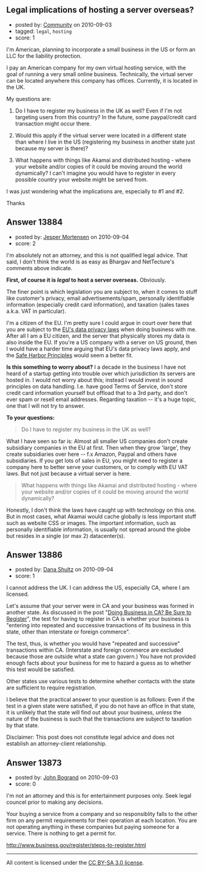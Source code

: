 ## Legal implications of hosting a server overseas?

- posted by: [Community](https://stackexchange.com/users/-1/-1-community) on 2010-09-03
- tagged: `legal`, `hosting`
- score: 1

I'm American, planning to incorporate a small business in the US or form an LLC for the liability protection.

I pay an American company for my own virtual hosting service, with the goal of running a very small online business. Technically, the virtual server can be located anywhere this company has offices. Currently, it is located in the UK.

My questions are:

1. Do I have to register my business in the UK as well? Even if I'm not targeting users from this country? In the future, some paypal/credit card transaction might occur there.

2. Would this apply if the virtual server were located in a different state than where I  live in the US (registering my business in another state just because my server is there)?

3. What happens with things like Akamai and distributed hosting - where your website and/or copies of it could be moving around the world dynamically? I can't imagine you would have to register in every possible country your website might be served from.


I was just wondering what the implications are, especially to #1 and #2.

Thanks



## Answer 13884

- posted by: [Jesper Mortensen](https://stackexchange.com/users/-1/1261-jesper-mortensen) on 2010-09-04
- score: 2

<p>I'm absolutely not an attorney, and this is not qualified legal advice. That said, I don't think the world is as easy as Bhargav and NetTecture's comments above indicate.</p>

<p><strong>First, of course it is <em>legal</em> to host a server overseas.</strong> Obviously.</p>

<p>The finer point is which legislation you are subject to, when it comes to stuff like customer's privacy, email advertisements/spam, personally identifiable information (especially credit card information), and taxation (sales taxes a.k.a. VAT in particular).</p>

<p>I'm a citizen of the EU. I'm pretty sure I could argue in court over here that you are subject to the <a href="http://en.wikipedia.org/wiki/Data_Protection_Directive" rel="nofollow">EU's data privacy laws</a> when doing business with me. After all I am a EU citizen, and the server that physically stores my data is also inside the EU. If you're a US company with a server on US ground, then I would have a harder time arguing that EU's data privacy laws apply, and the <a href="http://en.wikipedia.org/wiki/Safe_Harbor_Principles" rel="nofollow">Safe Harbor Principles</a> would seem a better fit.</p>

<p><strong>Is this something to worry about?</strong> I a decade in the business I have not heard of a startup getting into trouble over which jurisdiction its servers are hosted in. I would not worry about this; instead I would invest in sound principles on data handling. I.e. have good Terms of Service, don't store credit card information yourself but offload that to a 3rd party, and don't ever spam or resell email addresses. Regarding taxation -- it's a huge topic, one that I will not try to answer.</p>

<p><strong>To your questions:</strong></p>

<blockquote>
  <p>Do I have to register my business in the UK as well?</p>
</blockquote>

<p>What I have seen so far is: Almost all smaller US companies don't create subsidiary companies in the EU at first. Then when they grow 'large', they create subsidiaries over here -- f.x Amazon, Paypal and others have subsidiaries. If you get lots of sales in EU, you might need to register a company here to better serve your customers, or to comply with EU VAT laws. But not just because a virtual server is here.</p>

<blockquote>
  <p>What happens with things like Akamai and distributed hosting - where your website and/or copies of it could be moving around the world dynamically?</p>
</blockquote>

<p>Honestly, I don't think the laws have caught up with technology on this one. But in most cases, what Akamai would cache globally is less important stuff such as website CSS or images. The important information, such as personally identifiable information, is usually not spread around the globe but resides in a single (or max 2) datacenter(s).</p>



## Answer 13886

- posted by: [Dana Shultz](https://stackexchange.com/users/-1/1841-dana-shultz) on 2010-09-04
- score: 1

<p>I cannot address the UK. I can address the US, especially CA, where I am licensed.</p>

<p>Let's assume that your server were in CA and your business was formed in another state. As discussed in the post "<a href="http://dana.sh/aQUtLS" rel="nofollow">Doing Business in CA? Be Sure to Register</a>", the test for having to register in CA is whether your business is "entering into repeated and successive transactions of its business in this state, other than interstate or foreign commerce".</p>

<p>The test, thus, is whether you would have "repeated and successive" transactions within CA. (Interstate and foreign commerce are excluded because those are outside what a state can govern.) You have not provided enough facts about your business for me to hazard a guess as to whether this test would be satisfied.</p>

<p>Other states use various tests to determine whether contacts with the state are sufficient to require registration.</p>

<p>I believe that the practical answer to your question is as follows: Even if the test in a given state were satisfied, if you do not have an office in that state, it is unlikely that the state will find out about your business, <em>unless</em> the nature of the business is such that the transactions are subject to taxation by that state.</p>

<p>Disclaimer: This post does not constitute legal advice and does not establish an attorney-client relationship.</p>



## Answer 13873

- posted by: [John Bogrand](https://stackexchange.com/users/-1/3577-john-bogrand) on 2010-09-03
- score: 0

I'm not an attorney and this is for entertainment purposes only.  Seek legal councel prior to making any decisions.

Your buying a service from a company and so responsiblity falls to the other firm on any permit requirements for their operation at each location.  You are not operating anything in these companies but paying someone for a service.  There is nothing to get a permit for.

http://www.business.gov/register/steps-to-register.html 



---

All content is licensed under the [CC BY-SA 3.0 license](https://creativecommons.org/licenses/by-sa/3.0/).
